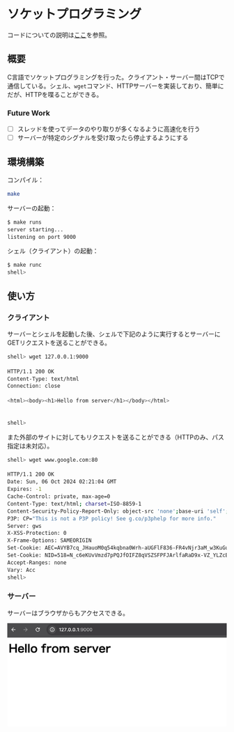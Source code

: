 # ソケットプログラミング

コードについての説明は[ここ](MEMO.md)を参照。

## 概要

C言語でソケットプログラミングを行った。クライアント・サーバー間はTCPで通信している。シェル、`wget`コマンド、HTTPサーバーを実装しており、簡単にだが、HTTPを喋ることができる。

### Future Work

- [ ] スレッドを使ってデータのやり取りが多くなるように高速化を行う
- [ ] サーバーが特定のシグナルを受け取ったら停止するようにする

## 環境構築

コンパイル：

```bash
make
```

サーバーの起動：

```bash
$ make runs
server starting...
listening on port 9000
```

シェル（クライアント）の起動：

```bash
$ make runc
shell> 
```

## 使い方

### クライアント

サーバーとシェルを起動した後、シェルで下記のように実行するとサーバーにGETリクエストを送ることができる。

```bash
shell> wget 127.0.0.1:9000

HTTP/1.1 200 OK
Content-Type: text/html
Connection: close

<html><body><h1>Hello from server</h1></body></html>


shell>
```

また外部のサイトに対してもリクエストを送ることができる（HTTPのみ、パス指定は未対応）。

```bash
shell> wget www.google.com:80

HTTP/1.1 200 OK
Date: Sun, 06 Oct 2024 02:21:04 GMT
Expires: -1
Cache-Control: private, max-age=0
Content-Type: text/html; charset=ISO-8859-1
Content-Security-Policy-Report-Only: object-src 'none';base-uri 'self';script-src 'nonce-mr7B4KIQsSwcXXXV1Gah2g' 'strict-dynamic' 'report-sample' 'unsafe-eval' 'unsafe-inline' https: http:;report-uri https://csp.withgoogle.com/csp/gws/other-hp
P3P: CP="This is not a P3P policy! See g.co/p3phelp for more info."
Server: gws
X-XSS-Protection: 0
X-Frame-Options: SAMEORIGIN
Set-Cookie: AEC=AVYB7cq_JHauoM0q54kqbna0Wrh-aUGFlF836-FR4vNjr3aM_w3KuGuh0Q; expires=Fri, 04-Apr-2025 02:21:04 GMT; path=/; domain=.google.com; Secure; HttpOnly; SameSite=lax
Set-Cookie: NID=518=N_c6eKUvVmzd7pPQJfOIFZ8qVSZSFPFJArlfaRaD9x-VZ_YLZcBpAGfgiAHZS43q4A_E2fsUwuO3RsX5GvJ3tcTmxK0nJ87DOev7vOQecCHZBQMeDUt9VgqbdsQFq2Bzii0369USTf8YVRSxtMqUWSQ0_E48zJW9l1W3vOxNvNgs2CygFkm_tqAkV_I9kERx3DQ; expires=Mon, 07-Apr-2025 02:21:04 GMT; path=/; domain=.google.com; HttpOnly
Accept-Ranges: none
Vary: Acc
shell> 
```

### サーバー

サーバーはブラウザからもアクセスできる。

![ブラウザ](images/browser.png)
